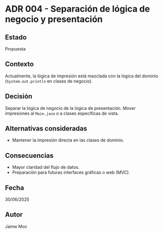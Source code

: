 # ADR 004 - Separación de lógica de negocio y presentación

## Estado
Propuesta

## Contexto
Actualmente, la lógica de impresión está mezclada con la lógica del dominio (`System.out.println` en clases de negocio).

## Decisión
Separar la lógica de negocio de la lógica de presentación. Mover impresiones al `Main.java` o a clases específicas de vista.

## Alternativas consideradas
- Mantener la impresión directa en las clases de dominio.

## Consecuencias
- Mayor claridad del flujo de datos.
- Preparación para futuras interfaces gráficas o web (MVC).

## Fecha
30/06/2025

## Autor
Jaime Moc